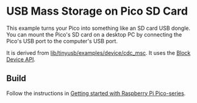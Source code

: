 # USB Mass Storage on Pico SD Card 

This example turns your Pico into something like an SD card USB dongle. 
You can mount the Pico's SD card on a desktop PC by connecting the Pico's USB port to the computer's USB port.

It is derived from
[lib/tinyusb/examples/device/cdc_msc](https://github.com/hathach/tinyusb/tree/4232642899362fa5e9cf0dc59bad6f1f6d32c563/examples/device/cdc_msc).
It uses the [Block Device API](https://github.com/carlk3/no-OS-FatFS-SD-SDIO-SPI-RPi-Pico/tree/main?tab=readme-ov-file#block-device-api).

## Build
Follow the instructions in [Getting started with Raspberry Pi Pico-series](https://datasheets.raspberrypi.com/pico/getting-started-with-pico.pdf).
